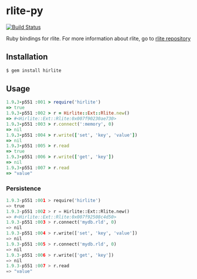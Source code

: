 # rlite-py

[![Build Status](https://travis-ci.org/seppo0010/rlite-rb.svg?branch=master)](https://travis-ci.org/seppo0010/rlite-rb)

Ruby bindings for rlite. For more information about rlite, go to
[rlite repository](https://github.com/seppo0010/rlite)

## Installation

```bash
$ gem install hirlite
```

## Usage

```ruby
1.9.3-p551 :001 > require('hirlite')
=> true
1.9.3-p551 :002 > r = Hirlite::Ext::Rlite.new()
=> #<Hirlite::Ext::Rlite:0x007f90230ae730>
1.9.3-p551 :003 > r.connect(':memory', 0)
=> nil
1.9.3-p551 :004 > r.write(['set', 'key', 'value'])
=> nil
1.9.3-p551 :005 > r.read
=> true
1.9.3-p551 :006 > r.write(['get', 'key'])
=> nil
1.9.3-p551 :007 > r.read
=> "value"
```

### Persistence

```python
1.9.3-p551 :001 > require('hirlite')
=> true
1.9.3-p551 :002 > r = Hirlite::Ext::Rlite.new()
=> #<Hirlite::Ext::Rlite:0x007f92508c4d50>
1.9.3-p551 :003 > r.connect('mydb.rld', 0)
=> nil
1.9.3-p551 :004 > r.write(['set', 'key', 'value'])
=> nil
1.9.3-p551 :005 > r.connect('mydb.rld', 0)
=> nil
1.9.3-p551 :006 > r.write(['get', 'key'])
=> nil
1.9.3-p551 :007 > r.read
=> "value"
```
